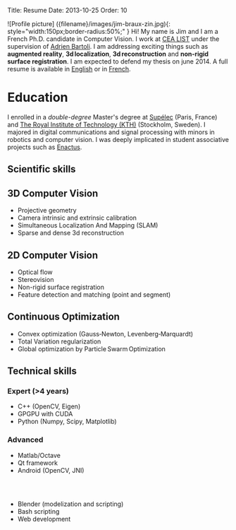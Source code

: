 Title: Resume
Date: 2013-10-25
Order: 10

![Profile picture] ({filename}/images/jim-braux-zin.jpg){: style="width:150px;border-radius:50%;" }
Hi! My name is Jim and I am a French Ph.D. candidate in Computer Vision. I work at [CEA LIST][] under the supervision of [Adrien Bartoli][AB]. I am addressing exciting things such as **augmented reality**, **3d localization**, **3d reconstruction** and **non-rigid surface registration**. I am expected to defend my thesis on june 2014. A full resume is available in [English][resume] or in [French][CV].

# Education
I enrolled in a _double-degree_ Master's degree at [Supélec][Supelec] (Paris, France) and [The Royal Institute of Technology (KTH)][KTH] (Stockholm, Sweden). I majored in digital communications and signal processing with minors in robotics and computer vision. I was deeply implicated in student associative projects such as [Enactus][].

<section class="skills-section">
<h1>Scientific skills</h1>

<div class="skills">
<h2>3D Computer Vision</h2>
<ul>
<li>Projective geometry</li>
<li>Camera intrinsic and extrinsic calibration</li>
<li>Simultaneous Localization And Mapping (SLAM)</li>
<li>Sparse and dense 3d reconstruction</li>
</ul>
</div>

<div class="skills">
<h2>2D Computer Vision</h2>
<ul>
<li>Optical flow</li>
<li>Stereovision</li>
<li>Non-rigid surface registration</li>
<li>Feature detection and matching (point and segment)</li>
</ul>
</div>

<div class="skills">
<h2>Continuous Optimization</h2>
<ul>
<li>Convex optimization (Gauss&#8209;Newton, Levenberg&#8209;Marquardt)</li>
<li>Total Variation regularization</li>
<li>Global optimization by Particle Swarm Optimization</li>
</ul>
</div>
</section>

<section class="skills-section">
    <h1>Technical skills</h1>
    <div class="skills">
        <h3>Expert (>4 years)</h3>
        <ul>
        <li>C++ (OpenCV, Eigen)</li>
        <li>GPGPU with CUDA</li>
        <li>Python (Numpy, Scipy, Matplotlib)</li>
        </ul>
    </div>
    <div class="skills">
        <h3>Advanced</h3>
        <ul>
        <li>Matlab/Octave</li>
        <li>Qt framework</li>
        <li>Android (OpenCV, JNI)</li>
        </ul>
    </div>
    <div class="skills">
        <h3> </h3>
        <ul>
        <li>Blender (modelization and scripting)</li>
        <li>Bash scripting</li>
        <li>Web development</li>
        </ul>
    </div>
</section>

[resume]: |filename|/pdf/brauxzin_resume.pdf
[CV]: |filename|/pdf/brauxzin_cv.pdf
[CEA LIST]: http://www.kalisteo.fr/en/index.htm
[AB]: http://isit.u-clermont1.fr/~ab/
[Supelec]: http://www.supelec.fr/374_p_14603/welcome.html
[KTH]: http://www.kth.se/en
[Enactus]: http://enactus.org/
